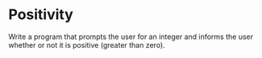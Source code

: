 
# Positivity

Write a program that prompts the user for an integer and informs the user whether or not it is positive (greater than zero).
